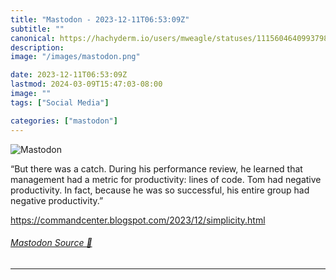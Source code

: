 ```yaml
---
title: "Mastodon - 2023-12-11T06:53:09Z"
subtitle: ""
canonical: https://hachyderm.io/users/mweagle/statuses/111560464099379883
description:
image: "/images/mastodon.png"

date: 2023-12-11T06:53:09Z
lastmod: 2024-03-09T15:47:03-08:00
image: ""
tags: ["Social Media"]

categories: ["mastodon"]
---
```

![Mastodon](/images/mastodon.png)

<p>“But there was a catch. During his performance review, he learned that management had a metric for productivity: lines of code. Tom had negative productivity. In fact, because he was so successful, his entire group had negative productivity.”</p><p><a href="https://commandcenter.blogspot.com/2023/12/simplicity.html" target="_blank" rel="nofollow noopener noreferrer" translate="no"><span class="invisible">https://</span><span class="ellipsis">commandcenter.blogspot.com/202</span><span class="invisible">3/12/simplicity.html</span></a></p>


###### [Mastodon Source 🐘](https://hachyderm.io/@mweagle/111560464099379883)

___
